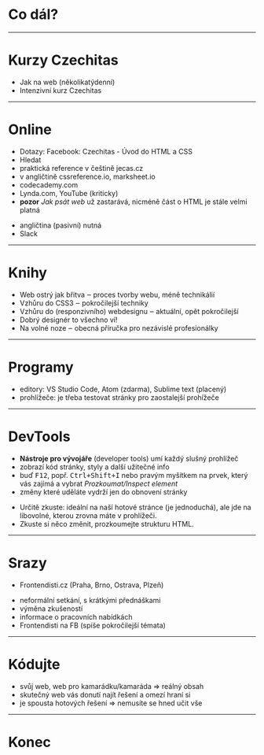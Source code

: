 <!-- .slide: data-state="c-slide-inter" -->

# Co dál?

----

# Kurzy Czechitas

* Jak na web (několikatýdenní)
* Intenzivní kurz Czechitas

----

# Online

* Dotazy: Facebook: Czechitas - Úvod do HTML a CSS
* Hledat
* praktická reference v češtině jecas.cz
* v angličtině cssreference.io, marksheet.io
* codecademy.com
* Lynda.com, YouTube (kriticky)
* **pozor** _Jak psát web_ už zastarává, nicméně část o HTML je stále velmi platná

>>>
* angličtina (pasivní) nutná
* Slack

----

# Knihy

* Web ostrý jak břitva ‒  proces tvorby webu, méně technikálií
* Vzhůru do CSS3 ‒ pokročilejší techniky
* Vzhůru do (responzivního) webdesignu ‒ aktuální, opět pokročilejší 
* Dobrý designér to všechno ví!
* Na volné noze ‒ obecná příručka pro nezávislé profesionálky

----

# Programy

* editory: VS Studio Code, Atom (zdarma), Sublime text (placený)
* prohlížeče: je třeba testovat stránky pro zaostalejší prohížeče

----

# DevTools

* **Nástroje pro vývojáře** (developer tools) umí každý slušný prohlížeč
* zobrazí kód stránky, styly a další užitečné info
* buď <kbd>F12</kbd>, popř. <kbd>Ctrl+Shift+I</kbd> nebo pravým myšítkem na prvek, který vás zajímá a vybrat _Prozkoumat/Inspect element_
* změny které uděláte vydrží jen do obnovení stránky

>>>
* Určitě zkuste: ideální na naší hotové stránce (je jednoduchá), ale jde na libovolné, kterou zrovna máte v prohlížeči.
* Zkuste si něco změnit, prozkoumejte strukturu HTML.

----

# Srazy

* Frontendisti.cz (Praha, Brno, Ostrava, Plzeň)

>>>
* neformální setkání, s krátkými přednáškami
* výměna zkušeností
* informace o pracovních nabídkách
* Frontendisti na FB (spíše pokročilejší témata) 

----

# Kódujte

* svůj web, web pro kamarádku/kamaráda => reálný obsah
* skutečný web vás donutí najít řešení a omezí hraní si
* je spousta hotových řešení => nemusíte se hned učit vše

----

<!-- .slide: data-state="c-slide-break" -->

# Konec

<!-- .element: class="c-text-xs" -->
